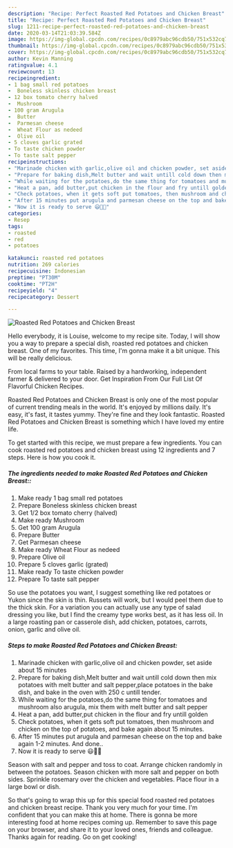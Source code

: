 ```yaml
---
description: "Recipe: Perfect Roasted Red Potatoes and Chicken Breast"
title: "Recipe: Perfect Roasted Red Potatoes and Chicken Breast"
slug: 1211-recipe-perfect-roasted-red-potatoes-and-chicken-breast
date: 2020-03-14T21:03:39.584Z
image: https://img-global.cpcdn.com/recipes/0c8979abc96cdb50/751x532cq70/roasted-red-potatoes-and-chicken-breast-recipe-main-photo.jpg
thumbnail: https://img-global.cpcdn.com/recipes/0c8979abc96cdb50/751x532cq70/roasted-red-potatoes-and-chicken-breast-recipe-main-photo.jpg
cover: https://img-global.cpcdn.com/recipes/0c8979abc96cdb50/751x532cq70/roasted-red-potatoes-and-chicken-breast-recipe-main-photo.jpg
author: Kevin Manning
ratingvalue: 4.1
reviewcount: 13
recipeingredient:
- 1 bag small red potatoes
-  Boneless skinless chicken breast
- 12 box tomato cherry halved
-  Mushroom
- 100 gram Arugula
-  Butter
-  Parmesan cheese
-  Wheat Flour as nedeed
-  Olive oil
- 5 cloves garlic grated
- To taste chicken powder
- To taste salt pepper
recipeinstructions:
- "Marinade chicken with garlic,olive oil and chicken powder, set aside about 15 minutes"
- "Prepare for baking dish,Melt butter and wait untill cold down then mix potatoes with melt butter and salt pepper,place potatoes in the bake dish, and bake in the oven with 250 c untill tender."
- "While waiting for the potatoes,do the same thing for tomatoes and mushroom also arugula, mix them with melt butter and salt pepper"
- "Heat a pan, add butter,put chicken in the flour and fry untill golden"
- "Check potatoes, when it gets soft put tomatoes, then mushroom and chicken on the top of potatoes, and bake again about 15 minutes."
- "After 15 minutes put arugula and parmesan cheese on the top and bake again 1-2 minutes. And done.."
- "Now it is ready to serve 😃🌲🥳"
categories:
- Resep
tags:
- roasted
- red
- potatoes

katakunci: roasted red potatoes
nutrition: 269 calories
recipecuisine: Indonesian
preptime: "PT30M"
cooktime: "PT2H"
recipeyield: "4"
recipecategory: Dessert

---
```



![Roasted Red Potatoes and Chicken Breast](https://img-global.cpcdn.com/recipes/0c8979abc96cdb50/751x532cq70/roasted-red-potatoes-and-chicken-breast-recipe-main-photo.jpg)

Hello everybody, it is Louise, welcome to my recipe site. Today, I will show you a way to prepare a special dish, roasted red potatoes and chicken breast. One of my favorites. This time, I'm gonna make it a bit unique. This will be really delicious.

From local farms to your table. Raised by a hardworking, independent farmer &amp; delivered to your door. Get Inspiration From Our Full List Of Flavorful Chicken Recipes.

Roasted Red Potatoes and Chicken Breast is only one of the most popular of current trending meals in the world. It's enjoyed by millions daily. It's easy, it's fast, it tastes yummy. They're fine and they look fantastic. Roasted Red Potatoes and Chicken Breast is something which I have loved my entire life.


To get started with this recipe, we must prepare a few ingredients. You can cook roasted red potatoes and chicken breast using 12 ingredients and 7 steps. Here is how you cook it.

##### The ingredients needed to make Roasted Red Potatoes and Chicken Breast::

1. Make ready 1 bag small red potatoes
1. Prepare  Boneless skinless chicken breast
1. Get 1/2 box tomato cherry (halved)
1. Make ready  Mushroom
1. Get 100 gram Arugula
1. Prepare  Butter
1. Get  Parmesan cheese
1. Make ready  Wheat Flour as nedeed
1. Prepare  Olive oil
1. Prepare 5 cloves garlic (grated)
1. Make ready To taste chicken powder
1. Prepare To taste salt pepper


So use the potatoes you want, I suggest something like red potatoes or Yukon since the skin is thin. Russets will work, but I would peel them due to the thick skin. For a variation you can actually use any type of salad dressing you like, but I find the creamy type works best, as it has less oil. In a large roasting pan or casserole dish, add chicken, potatoes, carrots, onion, garlic and olive oil. 

##### Steps to make Roasted Red Potatoes and Chicken Breast:

1. Marinade chicken with garlic,olive oil and chicken powder, set aside about 15 minutes
1. Prepare for baking dish,Melt butter and wait untill cold down then mix potatoes with melt butter and salt pepper,place potatoes in the bake dish, and bake in the oven with 250 c untill tender.
1. While waiting for the potatoes,do the same thing for tomatoes and mushroom also arugula, mix them with melt butter and salt pepper
1. Heat a pan, add butter,put chicken in the flour and fry untill golden
1. Check potatoes, when it gets soft put tomatoes, then mushroom and chicken on the top of potatoes, and bake again about 15 minutes.
1. After 15 minutes put arugula and parmesan cheese on the top and bake again 1-2 minutes. And done..
1. Now it is ready to serve 😃🌲🥳


Season with salt and pepper and toss to coat. Arrange chicken randomly in between the potatoes. Season chicken with more salt and pepper on both sides. Sprinkle rosemary over the chicken and vegetables. Place flour in a large bowl or dish. 

So that's going to wrap this up for this special food roasted red potatoes and chicken breast recipe. Thank you very much for your time. I'm confident that you can make this at home. There is gonna be more interesting food at home recipes coming up. Remember to save this page on your browser, and share it to your loved ones, friends and colleague. Thanks again for reading. Go on get cooking!
